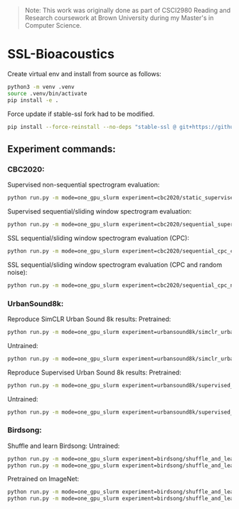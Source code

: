 >Note: This work was originally done as part of CSCI2980 Reading and Research coursework at Brown University during my Master's in Computer Science.

# SSL-Bioacoustics

Create virtual env and install from source as follows:

```bash
python3 -m venv .venv
source .venv/bin/activate
pip install -e .
```

Force update if stable-ssl fork had to be modified.

```bash
pip install --force-reinstall --no-deps "stable-ssl @ git+https://github.com/vipulSharma18/stable-SSL.git@main#egg=stable-ssl"
```

## Experiment commands:
### CBC2020:
Supervised non-sequential spectrogram evaluation:
```bash
python run.py -m mode=one_gpu_slurm experiment=cbc2020/static_supervised_cbc2020 user=vsharm44 ++trainer.hardware.seed=0,10,20 ++module.backbone.name=resnet18,resnet50
```

Supervised sequential/sliding window spectrogram evaluation:
```bash
python run.py -m mode=one_gpu_slurm experiment=cbc2020/sequential_supervised_cbc2020 user=vsharm44 ++trainer.hardware.seed=0,10,20 ++module.backbone.name=cnn_lstm
```

SSL sequential/sliding window spectrogram evaluation (CPC):
```bash
python run.py -m mode=one_gpu_slurm experiment=cbc2020/sequential_cpc_cbc2020 user=vsharm44 ++trainer.hardware.seed=0,10,20 ++module.backbone.name=cnn_lstm
```

SSL sequential/sliding window spectrogram evaluation (CPC and random noise):
```bash
python run.py -m mode=one_gpu_slurm experiment=cbc2020/sequential_cpc_noise_cbc2020 user=vsharm44 ++trainer.hardware.seed=0,10,20 ++module.backbone.name=cnn_lstm ++trainer.data.train.dataset.noise_transform.snr=0.1,10
```

### UrbanSound8k:
Reproduce SimCLR Urban Sound 8k results:
Pretrained:
```bash
python run.py -m mode=one_gpu_slurm experiment=urbansound8k/simclr_urbansound8k user=vsharm44 ++trainer.data.train.dataset.fold=1,2,3,4,5,6,7,8,9,10 ++trainer.hardware.seed=0,100,200,300,400 ++module.backbone.weights=True ++logger.wandb.group=simclr_urbansound8k_pretrainedresnet50
```
Untrained:
```bash
python run.py -m mode=one_gpu_slurm experiment=urbansound8k/simclr_urbansound8k user=vsharm44 ++trainer.data.train.dataset.fold=1,2,3,4,5,6,7,8,9,10 ++trainer.hardware.seed=0,100,200,300,400 ++module.backbone.weights=False ++logger.wandb.group=simclr_urbansound8k_untrainedresnet50
```

Reproduce Supervised Urban Sound 8k results:
Pretrained:
```bash
python run.py -m mode=one_gpu_slurm experiment=urbansound8k/supervised_urbansound8k user=vsharm44 ++trainer.data.train.dataset.fold=1,2,3,4,5,6,7,8,9,10 ++trainer.hardware.seed=0,100,200,300,400 ++module.backbone.weights=True ++logger.wandb.group=supervised_urbansound8k_pretrainedresnet50
```
Untrained:
```bash
python run.py -m mode=one_gpu_slurm experiment=urbansound8k/supervised_urbansound8k user=vsharm44 ++trainer.data.train.dataset.fold=1,2,3,4,5,6,7,8,9,10 ++trainer.hardware.seed=0,100,200,300,400 ++module.backbone.weights=False ++logger.wandb.group=supervised_urbansound8k_untrainedresnet50
```

### Birdsong:
Shuffle and learn Birdsong:
Untrained:
```bash
python run.py -m mode=one_gpu_slurm experiment=birdsong/shuffle_and_learn_birdsong user=vsharm44 ++trainer.hardware.seed=0 ++module.backbone.weights=False ++logger.wandb.group=shuffle_and_learn_birdsong_test_untrainedalexnet
python run.py -m mode=one_gpu_slurm experiment=birdsong/shuffle_and_learn_birdsong user=vsharm44 ++trainer.hardware.seed=0,100,200,300,400 ++module.backbone.weights=False ++logger.wandb.group=shufflelearn_birdsong_untrainedalexnet
```
Pretrained on ImageNet:
```bash
python run.py -m mode=one_gpu_slurm experiment=birdsong/shuffle_and_learn_birdsong user=vsharm44 ++trainer.hardware.seed=0 ++module.backbone.weights=True ++logger.wandb.group=shuffle_and_learn_birdsong_test_pretrainedalexnet
python run.py -m mode=one_gpu_slurm experiment=birdsong/shuffle_and_learn_birdsong user=vsharm44 ++trainer.hardware.seed=0,100,200,300,400 ++module.backbone.weights=True ++logger.wandb.group=shufflelearn_birdsong_pretrainedalexnet
```
